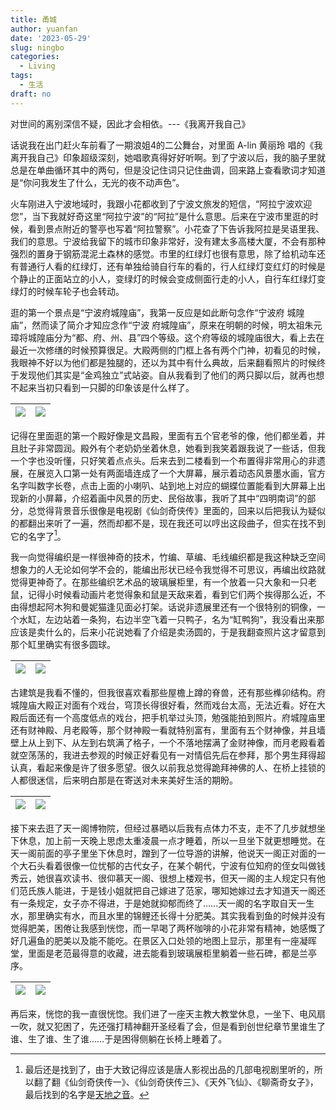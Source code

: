 ```yaml
---
title: 甬城
author: yuanfan
date: '2023-05-29'
slug: ningbo
categories:
  - Living
tags:
  - 生活
draft: no
---
```


对世间的离别深信不疑，因此才会相依。---《我离开我自己》

<!--more-->

话说我在出门赶火车前看了一期浪姐4的二公舞台，对里面 A-lin 黄丽玲 唱的《我离开我自己》印象超级深刻，她唱歌真得好好听啊。到了宁波以后，我的脑子里就总是在单曲循环其中的两句，但是没记住词只记住曲调，回来路上查看歌词才知道是“你问我发生了什么，无光的夜不动声色”。

火车刚进入宁波地域时，我跟小花都收到了宁波文旅发的短信，“阿拉宁波欢迎您”，当下我就好奇这里“阿拉宁波”的“阿拉”是什么意思。后来在宁波市里逛的时候，看到景点附近的警亭也写着“阿拉警察”。小花查了下告诉我阿拉是吴语里我、我们的意思。宁波给我留下的城市印象非常好，没有建太多高楼大厦，不会有那种强烈的置身于钢筋混泥土森林的感觉。市里的红绿灯也很有意思，除了给机动车还有普通行人看的红绿灯，还有单独给骑自行车的看的，行人红绿灯变红灯的时候是个静止的正面站立的小人，变绿灯的时候会变成侧面行走的小人，自行车红绿灯变绿灯的时候车轮子也会转动。

逛的第一个景点是“宁波府城隍庙”，我第一反应是如此断句念作“宁波府 城隍庙”，然而读了简介才知应念作“宁波 府城隍庙”，原来在明朝的时候，明太祖朱元璋将城隍庙分为“都、府、州、县”四个等级。这个府等级的城隍庙很大，看上去在最近一次修缮的时候预算很足。大殿两侧的门框上各有两个门神，初看见的时候，我眼神不好以为他们都是独腿的，还以为其中有什么典故，后来翻看照片的时候终于发现他们其实是“金鸡独立”式站姿。自从我看到了他们的两只脚以后，就再也想不起来当初只看到一只脚的印象该是什么样了。

|![](https://yuanfan.rbind.io/images/2023/2023-05-29-07.jpg)|![](https://yuanfan.rbind.io/images/2023/2023-05-29-08.jpg)|
|:-:|:-:|

记得在里面逛的第一个殿好像是文昌殿，里面有五个官老爷的像，他们都坐着，并且肚子非常圆润。殿外有个老奶奶坐着休息，她看到我笑着跟我说了一些话，但我一个字也没听懂，只好笑着点点头。后来去到二楼看到一个布置得非常用心的非遗展，在展览入口第一处有两面墙连成了一个大屏幕，展示着动态风景墨水画，官方名字叫数字长卷，点击上面的小喇叭、站到地上对应的蝴蝶位置能看到大屏幕上出现新的小屏幕，介绍着画中风景的历史、民俗故事，我听了其中“四明南词”的部分，总觉得背景音乐很像是电视剧《仙剑奇侠传》里面的，回来以后把我认为疑似的都翻出来听了一遍，然而却都不是，现在我还可以哼出这段曲子，但实在找不到它的名字了[^1]。

我一向觉得编织是一样很神奇的技术，竹编、草编、毛线编织都是我这种缺乏空间想象力的人无论如何学不会的，能编出形状已经令我觉得不可思议，再编出纹路就觉得更神奇了。在那些编织艺术品的玻璃展柜里，有一个放着一只大象和一只老鼠，记得小时候看动画片老觉得象和鼠是天敌来着，看到它们两个挨得那么近，不由得想起阿木狗和曼妮猫逢见面必打架。话说非遗展里还有一个很特别的铜像，一个水缸，左边站着一条狗，右边半空飞着一只鸭子，名为“缸鸭狗”，我没看出来那应该是卖什么的，后来小花说她看了介绍是卖汤圆的，于是我翻查照片这才留意到那个缸里确实有很多圆球。

|![](https://yuanfan.rbind.io/images/2023/2023-05-29-05.jpg)|![](https://yuanfan.rbind.io/images/2023/2023-05-29-06.jpg)|
|:-:|:-:|

古建筑是我看不懂的，但我很喜欢看那些屋檐上蹲的脊兽，还有那些榫卯结构。府城隍庙大殿正对面有个戏台，穹顶长得很好看，然而戏台太高，无法近看。好在大殿后面还有一个高度低点的戏台，把手机举过头顶，勉强能拍到照片。府城隍庙里还有财神殿、月老殿等，那个财神殿一看就特别富有，里面有五个财神像，并且墙壁上从上到下、从左到右筑满了格子，一个不落地摆满了金财神像，而月老殿看着就空荡荡的，我进去参观的时候正好看见有一对情侣先后在参拜，那个男生拜得超认真，看起来像是许了很多愿望。很久以前我总觉得跪拜神佛的人、在桥上挂锁的人都很迷信，后来明白那是在寄送对未来美好生活的期盼。

|![](https://yuanfan.rbind.io/images/2023/2023-05-29-10.jpg)|![](https://yuanfan.rbind.io/images/2023/2023-05-29-09.jpg)|
|:-:|:-:|

接下来去逛了天一阁博物院，但经过暴晒以后我有点体力不支，走不了几步就想坐下休息，加上前一天晚上思虑太重凌晨一点才睡着，所以一旦坐下就更想睡觉。在天一阁前面的亭子里坐下休息时，蹭到了一位导游的讲解，他说天一阁正对面的一个大石头看着很像一位忧郁的古代女子，在某个朝代，宁波有位知府的侄女叫做钱秀云，她很喜欢读书、很仰慕天一阁、很想上楼观书，但天一阁的主人规定只有他们范氏族人能进，于是钱小姐就把自己嫁进了范家，哪知她嫁过去才知道天一阁还有一条规定，女子亦不得进，于是她就抑郁而终了……天一阁的名字取自天一生水，那里确实有水，而且水里的锦鲤还长得十分肥美。其实我看到鱼的时候并没有觉得肥美，困倦让我感到恍惚，而一早喝了两杯咖啡的小花非常有精神，她感慨了好几遍鱼的肥美以及能不能吃。在景区入口处领的地图上显示，那里有一座凝晖堂，里面是老范最得意的收藏，进去能看到玻璃展柜里躺着一些石碑，都是兰亭序。

|![](https://yuanfan.rbind.io/images/2023/2023-05-29-11.jpg)|![](https://yuanfan.rbind.io/images/2023/2023-05-29-12.jpg)|
|:-:|:-:|

再后来，恍惚的我一直很恍惚。我们进了一座天主教大教堂休息，一坐下、电风扇一吹，就又犯困了，先还强打精神翻开圣经看了会，但是看到创世纪章节里谁生了谁、生了谁、生了谁……于是困得侧躺在长椅上睡着了。

[^1]:最后还是找到了，由于大致记得应该是唐人影视出品的几部电视剧里听的，所以翻了翻《仙剑奇侠传一》、《仙剑奇侠传三》、《天外飞仙》、《聊斋奇女子》，最后找到的名字是[天地之音](https://music.163.com/#/song?app_version=8.9.40&id=34613650&uct2=Ycwj9Vah6NF1lJTzLsS+1w%3D%3D&sc=wmv&dlt=0846)。
